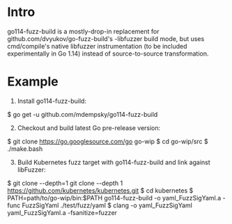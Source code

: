 # Intro

go114-fuzz-build is a mostly-drop-in replacement for
github.com/dvyukov/go-fuzz-build's -libfuzzer build mode, but uses
cmd/compile's native libfuzzer instrumentation (to be included
experimentally in Go 1.14) instead of source-to-source transformation.

# Example

1. Install go114-fuzz-build:

$ go get -u github.com/mdempsky/go114-fuzz-build

2. Checkout and build latest Go pre-release version:

$ git clone https://go.googlesource.com/go go-wip
$ cd go-wip/src
$ ./make.bash

3. Build Kubernetes fuzz target with go114-fuzz-build and link against libFuzzer:

$ git clone --depth=1 git clone --depth 1 https://github.com/kubernetes/kubernetes.git
$ cd kubernetes
$ PATH=path/to/go-wip/bin:$PATH go114-fuzz-build -o yaml_FuzzSigYaml.a -func FuzzSigYaml ./test/fuzz/yaml
$ clang -o yaml_FuzzSigYaml yaml_FuzzSigYaml.a -fsanitize=fuzzer
